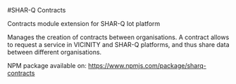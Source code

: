 #SHAR-Q Contracts

Contracts module extension for SHAR-Q Iot platform

Manages the creation of contracts between organisations. A contract allows to request a service in VICINITY and SHAR-Q platforms, and thus share data between different organisations.

NPM package available on: https://www.npmjs.com/package/sharq-contracts
